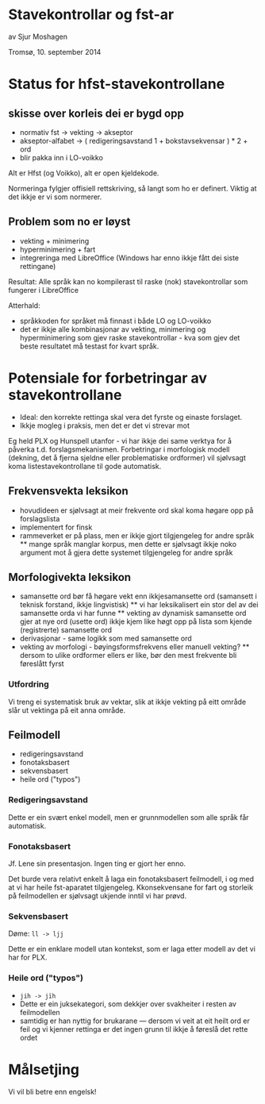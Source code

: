 # Stavekontrollar og fst-ar


av Sjur Moshagen


Tromsø, 10. september 2014


# Status for hfst-stavekontrollane


## skisse over korleis dei er bygd opp
* normativ fst -> vekting -> akseptor
* akseptor-alfabet -> ( redigeringsavstand 1 + bokstavsekvensar ) * 2 + ord
* blir pakka inn i LO-voikko


Alt er Hfst (og Voikko), alt er open kjeldekode.


Normeringa fylgjer offisiell rettskriving, så langt som ho er definert. Viktig
at det ikkje er vi som normerer.


## Problem som no er løyst
* vekting + minimering
* hyperminimering + fart
* integreringa med LibreOffice (Windows har enno ikkje fått dei siste rettingane)


Resultat:
Alle språk kan no kompilerast til raske (nok) stavekontrollar som fungerer i
LibreOffice


Atterhald:
* språkkoden for språket må finnast i både LO og LO-voikko
* det er ikkje alle kombinasjonar av vekting, minimering og hyperminimering som
  gjev raske stavekontrollar - kva som gjev det beste resultatet må testast for
  kvart språk.


# Potensiale for forbetringar av stavekontrollane


* Ideal: den korrekte rettinga skal vera det fyrste og einaste forslaget.
* Ikkje mogleg i praksis, men det er det vi strevar mot


Eg held PLX og Hunspell utanfor - vi har ikkje dei same verktya for å påverka
t.d. forslagsmekanismen. Forbetringar i morfologisk modell (dekning, det å
fjerna sjeldne eller problematiske ordformer) vil sjølvsagt koma
listestavekontrollane til gode automatisk.


## Frekvensvekta leksikon


* hovudideen er sjølvsagt at meir frekvente ord skal koma høgare opp på
  forslagslista
* implementert for finsk
* rammeverket er på plass, men er ikkje gjort tilgjengeleg for andre språk
** mange språk manglar korpus, men dette er sjølvsagt ikkje noko argument mot å
   gjera dette systemet tilgjengeleg for andre språk


## Morfologivekta leksikon


* samansette ord bør få høgare vekt enn ikkjesamansette ord (samansett i teknisk
  forstand, ikkje lingvistisk)
** vi har leksikalisert ein stor del av dei samansette orda vi har funne
** vekting av dynamisk samansette ord gjer at nye ord (usette ord) ikkje kjem
   like høgt opp på lista som kjende (registrerte) samansette ord
* derivasjonar - same logikk som med samansette ord
* vekting av morfologi - bøyingsformsfrekvens eller manuell vekting?
** dersom to ulike ordformer ellers er like, bør den mest frekvente bli
   føreslått fyrst


### Utfordring


Vi treng ei systematisk bruk av vektar, slik at ikkje vekting på eitt område
slår ut vektinga på eit anna område.


## Feilmodell


* redigeringsavstand
* fonotaksbasert
* sekvensbasert
* heile ord ("typos")


### Redigeringsavstand


Dette er ein svært enkel modell, men er grunnmodellen som alle språk får
automatisk.


### Fonotaksbasert


Jf. Lene sin presentasjon. Ingen ting er gjort her enno.


Det burde vera relativt enkelt å laga ein fonotaksbasert feilmodell, i og med at
vi har heile fst-aparatet tilgjengeleg. Kkonsekvensane for fart og storleik på
feilmodellen er sjølvsagt ukjende inntil vi har prøvd.


### Sekvensbasert


Døme: `ll -> ljj`


Dette er ein enklare modell utan kontekst, som er laga etter modell av det vi
har for PLX.


### Heile ord ("typos")


* `jih -> jïh`
* Dette er ein juksekategori, som dekkjer over svakheiter i resten av feilmodellen
* samtidig er han nyttig for brukarane — dersom vi veit at eit heilt ord er feil
  og vi kjenner rettinga er det ingen grunn til ikkje å føreslå det rette ordet


# Målsetjing


Vi vil bli betre enn engelsk!
